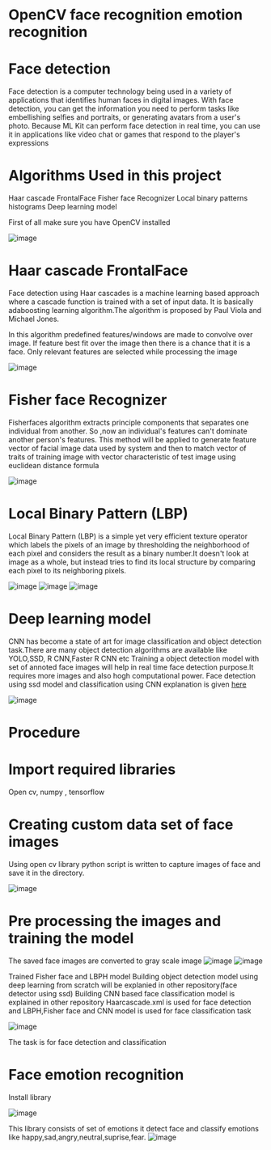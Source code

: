 # OpenCV face recognition emotion recognition

# Face detection

Face detection is a computer technology being used in a variety of applications that identifies human faces in digital images. 
With face detection, you can get the information you need to perform tasks like embellishing selfies and portraits, or generating avatars from a user's photo. Because ML Kit can perform face detection in real time, you can use it in applications like video chat or games that respond to the player's expressions

 # Algorithms Used in this project
 
 Haar cascade FrontalFace 
 Fisher face Recognizer
 Local binary patterns histograms
 Deep learning model
 
 First of all make sure you have OpenCV installed 
  
   ![image](https://user-images.githubusercontent.com/69953585/110933038-3eda8f80-8352-11eb-983a-2b60c5e6f5de.png)
  
   # Haar cascade FrontalFace 
 
 Face detection using Haar cascades is a machine learning based approach where a cascade function is trained with a set of input data. 
 It is basically adaboosting learning algorithm.The algorithm is proposed by Paul Viola and Michael Jones.
 
 In this algorithm predefined features/windows are made to convolve over image. If feature best fit over the image then there is a chance that it is a face.
 Only relevant features are selected while processing the image
 
   ![image](https://user-images.githubusercontent.com/69953585/110933581-f2438400-8352-11eb-89d9-72a326c5392e.png)
 
 # Fisher face Recognizer
 
 Fisherfaces algorithm extracts principle components that separates one individual from another. So ,now an individual's features can't dominate another person's features.
 This method will be applied to generate feature vector of facial image data used by system and then to match vector of traits of training image with vector characteristic of           test image using euclidean distance formula 
 
   ![image](https://user-images.githubusercontent.com/69953585/110934197-b6f58500-8353-11eb-967f-d140f57f71d2.png)


 # Local Binary Pattern (LBP)

 Local Binary Pattern (LBP) is a simple yet very efficient texture operator which labels the pixels of an image by thresholding the neighborhood of each pixel and considers the  result as a binary number.It doesn't look at image as a whole, but instead tries to find its local structure by comparing each pixel to its neighboring pixels.

   ![image](https://user-images.githubusercontent.com/69953585/110934075-93cad580-8353-11eb-85fd-cadeb22123e1.png)
   ![image](https://user-images.githubusercontent.com/69953585/110934114-9cbba700-8353-11eb-92ce-afaee46ec0bf.png)
   ![image](https://user-images.githubusercontent.com/69953585/110934099-99282000-8353-11eb-8116-046dd195d133.png)

 # Deep learning model

 CNN has become a state of art for image classification and object detection task.There are many object detection algorithms are available like YOLO,SSD, R CNN,Faster R CNN etc
 Training a object detection model with set of annoted face images will help in real time face detection purpose.It requires more images and also hogh computational power.
 Face detection using ssd model and classification using CNN explanation is given [here](https://github.com/Thushar-marvel/Face_mask_detection)



 ![image](https://user-images.githubusercontent.com/69953585/110934586-308d7300-8354-11eb-986a-c2d0a0a82f19.png)

 # Procedure

  # Import required libraries
 
  Open cv, numpy , tensorflow
 
  # Creating custom data set of face images
 
   Using open cv library python script is written to capture images of face and save it in the directory.
  
   ![image](https://user-images.githubusercontent.com/69953585/110936867-89aad600-8357-11eb-8743-29735f39d800.png)

 
  
  
   # Pre processing the images and training the model
  
   The saved face images are converted to gray scale image
        ![image](https://github.com/Thushar-marvel/Open_cv-face_recognition_emotion_recognition/blob/main/images/Screenshot%20(125).png)
        ![image](https://github.com/Thushar-marvel/Open_cv-face_recognition_emotion_recognition/blob/main/images/Screenshot%20(126).png)
   
   
   Trained Fisher face and LBPH model
   Building object detection model using deep learning from scratch will be explanied in other repository(face detector using ssd)
   Building CNN based face classification model is explained in other repository
   Haarcascade.xml  is used for face detection and LBPH,Fisher face and CNN model is used for face classification task
   
   ![image](https://github.com/Thushar-marvel/Open_cv-face_recognition_emotion_recognition/blob/main/images/Screenshot%20(116).png)
   
   The task is for face detection and classification
   
   # Face emotion recognition 
   
   Install library
   
   ![image](https://user-images.githubusercontent.com/69953585/110942943-8ec05300-8360-11eb-8394-bdfe8327bfdd.png)
   
   This library consists of set of emotions it detect face and classify emotions like happy,sad,angry,neutral,suprise,fear.
       ![image](https://github.com/Thushar-marvel/Open_cv-face_recognition_emotion_recognition/blob/main/images/Screenshot%20(127).png)
   

   
   
   
   
   
 



